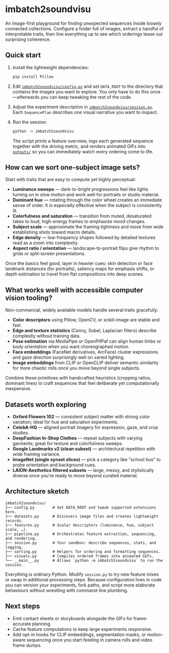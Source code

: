 # imbatch2soundvisu

An image-first playground for finding unexpected sequences inside loosely
connected collections.  Configure a folder full of images, extract a handful of
interpretable traits, then line everything up to see which orderings tease out
surprising coherence.

## Quick start

1. Install the lightweight dependencies:

   ```bash
   pip install Pillow
   ```

2. Edit [`imbatch2soundvisu/config.py`](imbatch2soundvisu/config.py) and set
   `DATA_ROOT` to the directory that contains the images you want to explore.
   You only have to do this once—afterwards you can keep tweaking the rest of
   the code.

3. Adjust the experiment description in
   [`imbatch2soundvisu/session.py`](imbatch2soundvisu/session.py).  Each
   `SequencePlan` describes one visual narrative you want to inspect.

4. Run the session:

   ```bash
   python -m imbatch2soundvisu
   ```

   The script prints a feature overview, logs each generated sequence together
   with the driving metric, and renders animated GIFs into
   [`outputs/`](outputs) so you can immediately watch every ordering come to
   life.

## How can we sort one-subject image sets?

Start with traits that are easy to compute yet highly perceptual:

* **Luminance sweeps** — dark-to-bright progressions feel like lights turning on
  in slow motion and work well for portraits or studio material.
* **Dominant hue** — rotating through the color wheel creates an immediate sense
  of order.  It is especially effective when the subject is consistently lit.
* **Colorfulness and saturation** — transition from muted, desaturated takes to
  loud, high-energy frames to emphasize mood changes.
* **Subject scale** — approximate the framing tightness and move from wide
  establishing shots toward macro details.
* **Edge density** — low-frequency shapes followed by detailed textures read as
  a zoom into complexity.
* **Aspect ratio / orientation** — landscape-to-portrait flips give rhythm to
  grids or split-screen presentations.

Once the basics feel good, layer in heavier cues: skin detection or face
landmark distances (for portraits), saliency maps for emphasis shifts, or depth
estimation to travel from flat compositions into deep scenes.

## What works well with accessible computer vision tooling?

Non-commercial, widely available models handle several traits gracefully:

* **Color descriptors** using Pillow, OpenCV, or scikit-image are stable and
  fast.
* **Edge and texture statistics** (Canny, Sobel, Laplacian filters) describe
  complexity without training data.
* **Pose estimation** via MediaPipe or OpenPifPaf can align human limbs or body
  orientation when you want choreographed motion.
* **Face embeddings** (FaceNet derivatives, ArcFace) cluster expressions and
  gaze direction surprisingly well on varied lighting.
* **Image embeddings** from CLIP or OpenCLIP deliver semantic similarity for
  more chaotic rolls once you move beyond single subjects.

Combine these primitives with handcrafted heuristics (cropping ratios, dominant
lines) to craft sequences that feel deliberate yet computationally inexpensive.

## Datasets worth exploring

* **Oxford Flowers 102** — consistent subject matter with strong color
  variation; ideal for hue and saturation experiments.
* **CelebA-HQ** — aligned portrait imagery for expression, gaze, and crop
  studies.
* **DeepFashion In-Shop Clothes** — repeat subjects with varying garments; great
  for texture and colorfulness sweeps.
* **Google Landmarks v2 (clean subset)** — architectural repetition with wide
  framing variance.
* **ImageNet (single synset slices)** — pick a category like "school bus" to
  probe orientation and background cues.
* **LAION-Aesthetics filtered subsets** — large, messy, and stylistically
  diverse once you're ready to move beyond curated material.

## Architecture sketch

```
imbatch2soundvisu/
├── config.py        # Set DATA_ROOT and tweak supported extensions here.
├── datasets.py      # Discovers image files and creates lightweight records.
├── features.py      # Scalar descriptors (luminance, hue, subject scale, …).
├── pipeline.py      # Orchestrates feature extraction, sequencing, and rendering.
├── session.py       # Your sandbox: describe sequences, stats, and logging.
├── sorting.py       # Helpers for ordering and formatting sequences.
├── visuals.py       # Compiles ordered frames into animated GIFs.
└── __main__.py      # Allows `python -m imbatch2soundvisu` to run the session.
```

Everything is ordinary Python.  Modify `session.py` to try new feature mixes or
swap in additional processing steps.  Because configuration lives in code you
can version your experiments, fork paths, and script more elaborate behaviours
without wrestling with command-line plumbing.

## Next steps

* Emit contact sheets or storyboards alongside the GIFs for frame-accurate
  planning.
* Cache feature computations to keep large experiments responsive.
* Add opt-in hooks for CLIP embeddings, segmentation masks, or motion-aware
  sequencing once you start feeding in camera rolls and video frame dumps.
